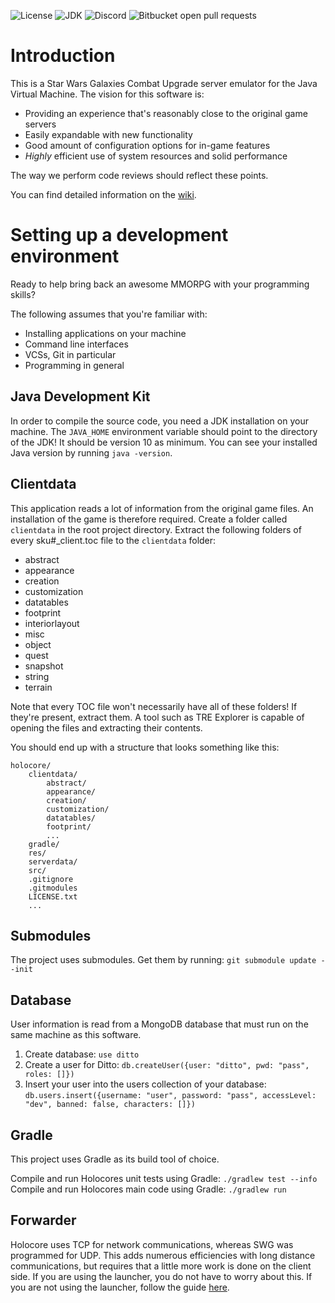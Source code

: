 ![License](https://img.shields.io/badge/license-GPLv3-blue.svg?longCache=true&style=flat)
![JDK](https://img.shields.io/badge/JDK-10-blue.svg?longCache=true&style=flat)
![Discord](https://img.shields.io/discord/373548910225915905.svg)
![Bitbucket open pull requests](https://img.shields.io/bitbucket/pr/projectswg/holocore.svg)

# Introduction #

This is a Star Wars Galaxies Combat Upgrade server emulator for the Java Virtual Machine.
The vision for this software is:

* Providing an experience that's reasonably close to the original game servers
* Easily expandable with new functionality
* Good amount of configuration options for in-game features
* *Highly* efficient use of system resources and solid performance

The way we perform code reviews should reflect these points.

You can find detailed information on the [wiki](https://bitbucket.org/projectswg/holocore/wiki/Home).

# Setting up a development environment #

Ready to help bring back an awesome MMORPG with your programming skills?

The following assumes that you're familiar with:

* Installing applications on your machine
* Command line interfaces
* VCSs, Git in particular
* Programming in general

## Java Development Kit ##

In order to compile the source code, you need a JDK installation on your machine. The `JAVA_HOME` environment variable
should point to the directory of the JDK! It should be version 10 as minimum. You can see your installed Java version
by running `java -version`.

## Clientdata ##

This application reads a lot of information from the original game files. An installation of the game is therefore
required. Create a folder called `clientdata` in the root project directory. Extract the following folders of every
sku#_client.toc file to the `clientdata` folder:

* abstract
* appearance
* creation
* customization
* datatables
* footprint
* interiorlayout
* misc
* object
* quest
* snapshot
* string
* terrain

Note that every TOC file won't necessarily have all of these folders! If they're present, extract them.
A tool such as TRE Explorer is capable of opening the files and extracting their contents.

You should end up with a structure that looks something like this:
```
holocore/
	clientdata/
		abstract/
		appearance/
		creation/
		customization/
		datatables/
		footprint/
		...
	gradle/
	res/
	serverdata/
	src/
	.gitignore
	.gitmodules
	LICENSE.txt
	...
```

## Submodules ##

The project uses submodules. Get them by running: `git submodule update --init`

## Database ##

User information is read from a MongoDB database that must run on the same machine as this software.
1. Create database: `use ditto`
2. Create a user for Ditto: `db.createUser({user: "ditto", pwd: "pass", roles: []})`
3. Insert your user into the users collection of your database: `db.users.insert({username: "user", password: "pass", accessLevel: "dev", banned: false, characters: []})`

## Gradle ##

This project uses Gradle as its build tool of choice.

Compile and run Holocores unit tests using Gradle: `./gradlew test --info`
Compile and run Holocores main code using Gradle: `./gradlew run`

## Forwarder ##

Holocore uses TCP for network communications, whereas SWG was programmed for UDP.  This adds numerous efficiencies with
long distance communications, but requires that a little more work is done on the client side.  If you are using the
launcher, you do not have to worry about this.  If you are not using the launcher, follow the guide
[here](https://bitbucket.org/projectswg/forwarder).
